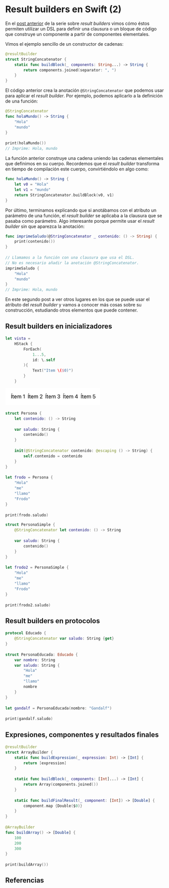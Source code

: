 <!--
** Title: Result builders en Swift (2)
** Date: 
** Tags: Swift, Lenguajes de programación
-->

# Result builders en Swift (2) #

En el [post anterior](../posts/0001-resultbuilders-1.md) de la serie
sobre _result builders_ vimos cómo éstos permiten utilizar un DSL para
definir una clausura o un bloque de código que construye un componente
a partir de componentes elementales.

Vimos el ejemplo sencillo de un constructor de cadenas:

```swift
@resultBuilder
struct StringConcatenator {
    static func buildBlock(_ components: String...) -> String {
        return components.joined(separator: ", ")
    }
}
```

El código anterior crea la anotación `@StringConcatenator` que podemos usar
para aplicar el _result builder_. Por ejemplo, podemos aplicarlo a la
definición de una función:

```swift
@StringConcatenator
func holaMundo() -> String {
    "Hola"
    "mundo"
}

print(holaMundo())
// Imprime: Hola, mundo
```

La función anterior construye una cadena uniendo las cadenas
elementales que definimos en su cuerpo. Recordemos que el _result
builder_ transforma en tiempo de compilación este cuerpo,
convirtiéndolo en algo como:

```swift
func holaMundo() -> String {
    let v0 = "Hola"
    let v1 = "mundo"
    return StringConcatenator.buildBlock(v0, v1)
}
```

Por último, terminamos explicando que si anotábamos con el atributo un
parámetro de una función, el _result builder_ se aplicaba a la clausura
que se pasaba como parámetro. Algo interesante porque permite usar el
_result builder_ sin que aparezca la anotación:

```swift
func imprimeSaludo(@StringConcatenator _ contenido: () -> String) {
    print(contenido())
}

// Llamamos a la función con una clausura que usa el DSL.
// No es necesario añadir la anotación @StringConcatenator.
imprimeSaludo {
    "Hola"
    "mundo"
}
// Imprime: Hola, mundo
```

En este segundo post a ver otros lugares en los que se puede usar el
atributo del _result builder_ y vamos a conocer más cosas sobre su
construcción, estudiando otros elementos que puede contener.

## Result builders en inicializadores ##


```swift
let vista = 
    HStack {
        ForEach(
            1...5,
            id: \.self
        ){
            Text("Item \($0)")
        }
    }
```

<img src="imagenes/hstack.png" width="300px"/>


```swift
struct Persona {
    let contenido: () -> String

    var saludo: String {
        contenido()
    }

    init(@StringConcatenator contenido: @escaping () -> String) {
        self.contenido = contenido
    }
}

let frodo = Persona {
    "Hola"
    "me"
    "llamo"
    "Frodo"
}

print(frodo.saludo)
```

```swift
struct PersonaSimple {
    @StringConcatenator let contenido: () -> String

    var saludo: String {
        contenido()
    }
}

let frodo2 = PersonaSimple {
    "Hola"
    "me"
    "llamo"
    "Frodo"
}

print(frodo2.saludo)
```



## Result builders en protocolos ##

```swift
protocol Educado {
    @StringConcatenator var saludo: String {get}
}

struct PersonaEducada: Educado {
    var nombre: String
    var saludo: String {
        "Hola"
        "me"
        "llamo"
        nombre
    }
}

let gandalf = PersonaEducada(nombre: "Gandalf")

print(gandalf.saludo)
```



## Expresiones, componentes y resultados finales ##

```swift
@resultBuilder
struct ArrayBuilder {
    static func buildExpression(_ expression: Int) -> [Int] {
        return [expression]
    }

    static func buildBlock(_ components: [Int]...) -> [Int] {
        return Array(components.joined())
    }

    static func buildFinalResult(_ component: [Int]) -> [Double] {
        component.map {Double($0)}
    }
}

@ArrayBuilder
func buildArray() -> [Double] {
    100
    200
    300
}

print(buildArray())
```

## Referencias ##
